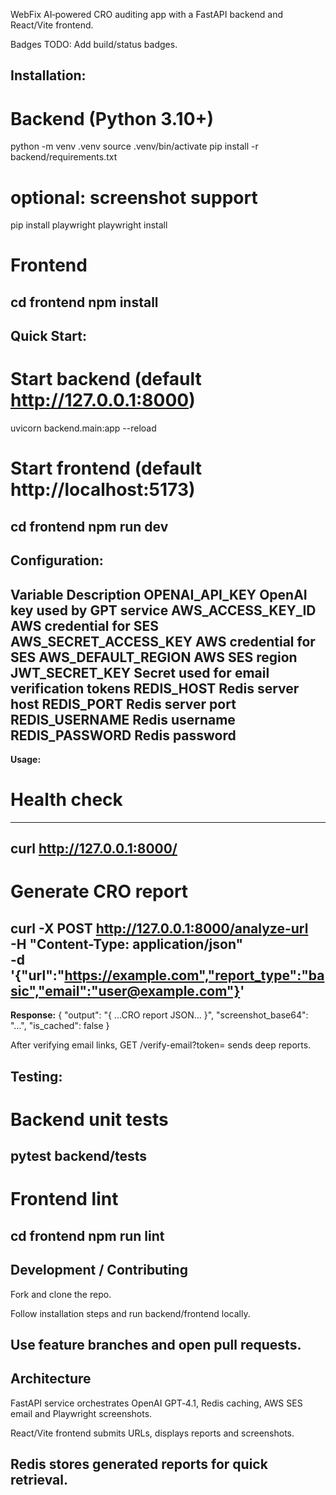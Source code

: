 WebFix
AI‑powered CRO auditing app with a FastAPI backend and React/Vite frontend.

Badges
TODO: Add build/status badges.

**Installation:**
---
# Backend (Python 3.10+)
python -m venv .venv
source .venv/bin/activate
pip install -r backend/requirements.txt
# optional: screenshot support
pip install playwright
playwright install

# Frontend
cd frontend
npm install
---

**Quick Start:**
---
# Start backend (default http://127.0.0.1:8000)
uvicorn backend.main:app --reload

# Start frontend (default http://localhost:5173)
cd frontend
npm run dev
---

**Configuration**:
---
Variable	Description
OPENAI_API_KEY	OpenAI key used by GPT service
AWS_ACCESS_KEY_ID	AWS credential for SES
AWS_SECRET_ACCESS_KEY	AWS credential for SES
AWS_DEFAULT_REGION	AWS SES region
JWT_SECRET_KEY	Secret used for email verification tokens
REDIS_HOST	Redis server host
REDIS_PORT	Redis server port
REDIS_USERNAME	Redis username
REDIS_PASSWORD	Redis password
---

**Usage:**
# Health check
---
curl http://127.0.0.1:8000/
---
# Generate CRO report
curl -X POST http://127.0.0.1:8000/analyze-url \
  -H "Content-Type: application/json" \
  -d '{"url":"https://example.com","report_type":"basic","email":"user@example.com"}'
---

**Response:**
{
  "output": "{ ...CRO report JSON... }",
  "screenshot_base64": "...",
  "is_cached": false
}

After verifying email links, GET /verify-email?token=<jwt> sends deep reports.


**Testing**:
---
# Backend unit tests
pytest backend/tests
---
# Frontend lint
cd frontend
npm run lint
---

**Development / Contributing**
---
Fork and clone the repo.

Follow installation steps and run backend/frontend locally.

Use feature branches and open pull requests.
---
**Architecture**
---
FastAPI service orchestrates OpenAI GPT‑4.1, Redis caching, AWS SES email and Playwright screenshots.

React/Vite frontend submits URLs, displays reports and screenshots.

Redis stores generated reports for quick retrieval.
---
